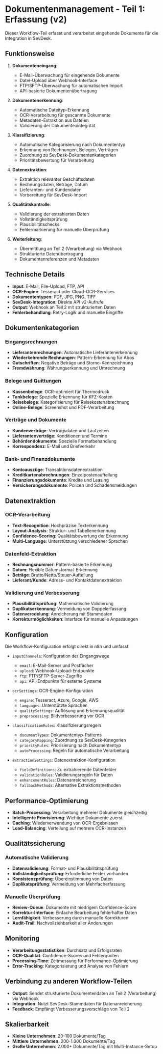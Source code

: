 # Dokumentenmanagement - Teil 1: Erfassung (v2)

Dieser Workflow-Teil erfasst und verarbeitet eingehende Dokumente für die Integration in SevDesk.

## Funktionsweise

1. **Dokumenteneingang**:
   - E-Mail-Überwachung für eingehende Dokumente
   - Datei-Upload über Webhook-Interface
   - FTP/SFTP-Überwachung für automatischen Import
   - API-basierte Dokumentenübertragung

2. **Dokumentenerkennung**:
   - Automatische Dateityp-Erkennung
   - OCR-Verarbeitung für gescannte Dokumente
   - Metadaten-Extraktion aus Dateien
   - Validierung der Dokumentenintegrität

3. **Klassifizierung**:
   - Automatische Kategorisierung nach Dokumententyp
   - Erkennung von Rechnungen, Belegen, Verträgen
   - Zuordnung zu SevDesk-Dokumentenkategorien
   - Prioritätsbewertung für Verarbeitung

4. **Datenextraktion**:
   - Extraktion relevanter Geschäftsdaten
   - Rechnungsdaten, Beträge, Datum
   - Lieferanten- und Kundendaten
   - Vorbereitung für SevDesk-Import

5. **Qualitätskontrolle**:
   - Validierung der extrahierten Daten
   - Vollständigkeitsprüfung
   - Plausibilitätschecks
   - Fehlermarkierung für manuelle Überprüfung

6. **Weiterleitung**:
   - Übermittlung an Teil 2 (Verarbeitung) via Webhook
   - Strukturierte Datenübertragung
   - Dokumentenreferenzen und Metadaten

## Technische Details

- **Input**: E-Mail, File-Upload, FTP, API
- **OCR-Engine**: Tesseract oder Cloud-OCR-Services  
- **Dokumententypen**: PDF, JPG, PNG, TIFF
- **SevDesk-Integration**: Direkte API v2-Aufrufe
- **Output**: Webhook an Teil 2 mit strukturierten Daten
- **Fehlerbehandlung**: Retry-Logik und manuelle Eingriffe

## Dokumentenkategorien

### Eingangsrechnungen
- **Lieferantenrechnungen**: Automatische Lieferantenerkennung
- **Wiederkehrende Rechnungen**: Pattern-Erkennung für Abos
- **Gutschriften**: Negative Beträge und Storno-Kennzeichnung
- **Fremdwährung**: Währungserkennung und Umrechnung

### Belege und Quittungen
- **Kassenbelege**: OCR-optimiert für Thermodruck
- **Tankbelege**: Spezielle Erkennung für KFZ-Kosten
- **Reisebelege**: Kategorisierung für Reisekostenabrechnung
- **Online-Belege**: Screenshot und PDF-Verarbeitung

### Verträge und Dokumente
- **Kundenverträge**: Vertragsdaten und Laufzeiten
- **Lieferantenverträge**: Konditionen und Termine
- **Behördendokumente**: Spezielle Formatbehandlung
- **Korrespondenz**: E-Mail und Briefverkehr

### Bank- und Finanzdokumente
- **Kontoauszüge**: Transaktionsdatenextraktion
- **Kreditkartenabrechnungen**: Einzelpostenaufteilung
- **Finanzierungsdokumente**: Kredite und Leasing
- **Versicherungsdokumente**: Policen und Schadensmeldungen

## Datenextraktion

### OCR-Verarbeitung
- **Text-Recognition**: Hochpräzise Texterkennung
- **Layout-Analysis**: Struktur- und Tabellenerkennung
- **Confidence-Scoring**: Qualitätsbewertung der Erkennung
- **Multi-Language**: Unterstützung verschiedener Sprachen

### Datenfeld-Extraktion
- **Rechnungsnummer**: Pattern-basierte Erkennung
- **Datum**: Flexible Datumsformat-Erkennung
- **Beträge**: Brutto/Netto/Steuer-Aufteilung
- **Lieferant/Kunde**: Adress- und Kontaktdatenextraktion

### Validierung und Verbesserung
- **Plausibilitätsprüfung**: Mathematische Validierung
- **Duplikatserkennung**: Vermeidung von Doppelerfassung
- **Datenveredelung**: Anreicherung mit Stammdaten
- **Korrekturmöglichkeiten**: Interface für manuelle Anpassungen

## Konfiguration

Die Workflow-Konfiguration erfolgt direkt in n8n und umfasst:

- `inputChannels`: Konfiguration der Eingangswege
  - `email`: E-Mail-Server und Postfächer
  - `upload`: Webhook-Upload-Endpunkte
  - `ftp`: FTP/SFTP-Server-Zugriffe
  - `api`: API-Endpunkte für externe Systeme

- `ocrSettings`: OCR-Engine-Konfiguration
  - `engine`: Tesseract, Azure, Google, AWS
  - `languages`: Unterstützte Sprachen
  - `qualitySettings`: Auflösung und Erkennungsqualität
  - `preprocessing`: Bildverbesserung vor OCR

- `classificationRules`: Klassifizierungsregeln
  - `documentTypes`: Dokumententyp-Patterns
  - `categoryMapping`: Zuordnung zu SevDesk-Kategorien
  - `priorityRules`: Priorisierung nach Dokumententyp
  - `autoProcessing`: Regeln für automatische Verarbeitung

- `extractionSettings`: Datenextraktion-Konfiguration
  - `fieldDefinitions`: Zu extrahierende Datenfelder
  - `validationRules`: Validierungsregeln für Daten
  - `enhancementRules`: Datenanreicherung
  - `fallbackMethods`: Alternative Extraktionsmethoden

## Performance-Optimierung

- **Batch-Processing**: Verarbeitung mehrerer Dokumente gleichzeitig
- **Intelligente Priorisierung**: Wichtige Dokumente zuerst
- **Caching**: Wiederverwendung von OCR-Ergebnissen
- **Load-Balancing**: Verteilung auf mehrere OCR-Instanzen

## Qualitätssicherung

### Automatische Validierung
- **Datenvalidierung**: Format- und Plausibilitätsprüfung
- **Vollständigkeitsprüfung**: Erforderliche Felder vorhanden
- **Konsistenzprüfung**: Übereinstimmung von Daten
- **Duplikatsprüfung**: Vermeidung von Mehrfacherfassung

### Manuelle Überprüfung
- **Review-Queue**: Dokumente mit niedrigem Confidence-Score
- **Korrektur-Interface**: Einfache Bearbeitung fehlerhafter Daten
- **Lernfähigkeit**: Verbesserung durch manuelle Korrekturen
- **Audit-Trail**: Nachvollziehbarkeit aller Änderungen

## Monitoring

- **Verarbeitungsstatistiken**: Durchsatz und Erfolgsraten
- **OCR-Qualität**: Confidence-Scores und Fehlerquoten
- **Processing-Time**: Zeitmessung für Performance-Optimierung
- **Error-Tracking**: Kategorisierung und Analyse von Fehlern

## Verbindung zu anderen Workflow-Teilen

- **Output**: Sendet strukturierte Dokumentendaten an Teil 2 (Verarbeitung) via Webhook
- **Integration**: Nutzt SevDesk-Stammdaten für Datenanreicherung
- **Feedback**: Empfängt Verbesserungsvorschläge von Teil 2

## Skalierbarkeit

- **Kleine Unternehmen**: 20-100 Dokumente/Tag
- **Mittlere Unternehmen**: 200-1.000 Dokumente/Tag
- **Große Unternehmen**: 2.000+ Dokumente/Tag mit Multi-Instance-Setup
